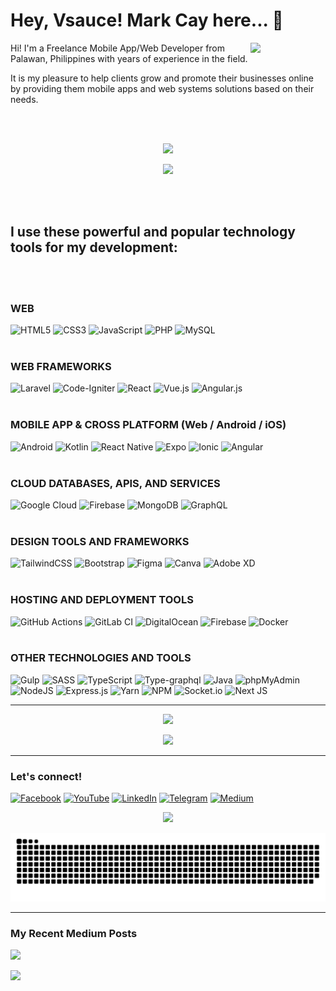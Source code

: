 # Hey, Vsauce! Mark Cay here... 🧐 

<p align="center">
<!--   <a href="https://markcay.github.io/2023-GOALS">
    <img height="50" src="https://img.shields.io/badge/Check out my 2023 Goals-3461FF.svg?style=for-the-badge&logo=googlefit&logoColor=white" />
  </a> -->
</p>

<img align="right" src="https://yt3.ggpht.com/ytc/AMLnZu8QeR_gsP0RzdCIQyQlQTe58PlD4UKzOpIVd2QC6g=s900-c-k-c0x00ffffff-no-rj" width="120" />

Hi! I'm a Freelance Mobile App/Web Developer from Palawan, Philippines with years of experience in the field.

It is my pleasure to help clients grow and promote their businesses online by providing them mobile apps and web systems solutions based on their needs.

<br /><br />

<p align="center">
  <a href="https://markcay.dev/">
    <img height="50" src="https://img.shields.io/badge/Visit my portfolio-F2802A.svg?style=for-the-badge&logo=hotjar&logoColor=white" />
  </a>
</p>

<p align="center">
  <a href="https://docs.google.com/forms/d/e/1FAIpQLSeS1cf9mU02uROnvBGuXm3yGBrZAO5B1TgCIE_-Esk2T8OlAg/viewform">
    <img height="50" src="https://img.shields.io/badge/Hire me for a project-EA5D63.svg?style=for-the-badge&logo=dependabot&logoColor=white" />
  </a>
</p>

<br /><br />


## I use these powerful and popular technology tools for my development:
<br /><br />
### WEB

![HTML5](https://img.shields.io/badge/html5-%23E34F26.svg?style=for-the-badge&logo=html5&logoColor=white)
![CSS3](https://img.shields.io/badge/css3-%231572B6.svg?style=for-the-badge&logo=css3&logoColor=white)
![JavaScript](https://img.shields.io/badge/javascript-%23323330.svg?style=for-the-badge&logo=javascript&logoColor=%23F7DF1E)
![PHP](https://img.shields.io/badge/php-%23777BB4.svg?style=for-the-badge&logo=php&logoColor=white)
![MySQL](https://img.shields.io/badge/mysql-%2300f.svg?style=for-the-badge&logo=mysql&logoColor=white)
<br /><br />
### WEB FRAMEWORKS

![Laravel](https://img.shields.io/badge/laravel-%23FF2D20.svg?style=for-the-badge&logo=laravel&logoColor=white)
![Code-Igniter](https://img.shields.io/badge/CodeIgniter-%23EF4223.svg?style=for-the-badge&logo=codeIgniter&logoColor=white)
![React](https://img.shields.io/badge/react-%2320232a.svg?style=for-the-badge&logo=react&logoColor=%2361DAFB)
![Vue.js](https://img.shields.io/badge/vuejs-%2335495e.svg?style=for-the-badge&logo=vuedotjs&logoColor=%234FC08D)
![Angular.js](https://img.shields.io/badge/angular.js-%23E23237.svg?style=for-the-badge&logo=angularjs&logoColor=white)
<br /><br />
### MOBILE APP & CROSS PLATFORM (Web / Android / iOS)

![Android](https://img.shields.io/badge/Android-3DDC84?style=for-the-badge&logo=android&logoColor=white)
![Kotlin](https://img.shields.io/badge/kotlin-%237F52FF.svg?style=for-the-badge&logo=kotlin&logoColor=white)
![React Native](https://img.shields.io/badge/react_native-%2320232a.svg?style=for-the-badge&logo=react&logoColor=%2361DAFB)
![Expo](https://img.shields.io/badge/expo-1C1E24?style=for-the-badge&logo=expo&logoColor=#D04A37)
![Ionic](https://img.shields.io/badge/Ionic-%233880FF.svg?style=for-the-badge&logo=Ionic&logoColor=white)
![Angular](https://img.shields.io/badge/angular-%23DD0031.svg?style=for-the-badge&logo=angular&logoColor=white)
<br /><br />
### CLOUD DATABASES, APIS, AND SERVICES

![Google Cloud](https://img.shields.io/badge/GoogleCloud-4285F4.svg?style=for-the-badge&logo=google-cloud&logoColor=white)
![Firebase](https://img.shields.io/badge/Firebase-FFA611?style=for-the-badge&logo=Firebase&logoColor=white)
![MongoDB](https://img.shields.io/badge/MongoDB-%234ea94b.svg?style=for-the-badge&logo=mongodb&logoColor=white)
![GraphQL](https://img.shields.io/badge/-GraphQL-E10098?style=for-the-badge&logo=graphql&logoColor=white)
<br /><br />
### DESIGN TOOLS AND FRAMEWORKS

![TailwindCSS](https://img.shields.io/badge/tailwindcss-%2338B2AC.svg?style=for-the-badge&logo=tailwind-css&logoColor=white)
![Bootstrap](https://img.shields.io/badge/bootstrap-%23563D7C.svg?style=for-the-badge&logo=bootstrap&logoColor=white)
![Figma](https://img.shields.io/badge/figma-%23F24E1E.svg?style=for-the-badge&logo=figma&logoColor=white)
![Canva](https://img.shields.io/badge/Canva-%2300C4CC.svg?style=for-the-badge&logo=Canva&logoColor=white)
![Adobe XD](https://img.shields.io/badge/Adobe%20XD-470137?style=for-the-badge&logo=Adobe%20XD&logoColor=#FF61F6)
<br /><br />
### HOSTING AND DEPLOYMENT TOOLS

![GitHub Actions](https://img.shields.io/badge/github%20actions-%232671E5.svg?style=for-the-badge&logo=githubactions&logoColor=white)
![GitLab CI](https://img.shields.io/badge/gitlab%20ci-%23181717.svg?style=for-the-badge&logo=gitlab&logoColor=white)
![DigitalOcean](https://img.shields.io/badge/DigitalOcean-%230167ff.svg?style=for-the-badge&logo=digitalOcean&logoColor=white)
![Firebase](https://img.shields.io/badge/Firebase_Hosting-039BE5?style=for-the-badge&logo=Firebase&logoColor=white)
![Docker](https://img.shields.io/badge/docker-%230db7ed.svg?style=for-the-badge&logo=docker&logoColor=white)
<br /><br />
### OTHER TECHNOLOGIES AND TOOLS

![Gulp](https://img.shields.io/badge/GULP-%23CF4647.svg?style=for-the-badge&logo=gulp&logoColor=white)
![SASS](https://img.shields.io/badge/SASS-hotpink.svg?style=for-the-badge&logo=SASS&logoColor=white)
![TypeScript](https://img.shields.io/badge/typescript-%23007ACC.svg?style=for-the-badge&logo=typescript&logoColor=white)
![Type-graphql](https://img.shields.io/badge/-TypeGraphQL-%23C04392?style=for-the-badge)
![Java](https://img.shields.io/badge/java-%23ED8B00.svg?style=for-the-badge&logo=java&logoColor=white)
![phpMyAdmin](https://img.shields.io/badge/phpMyAdmin-6C78AF.svg?style=for-the-badge&logo=phpMyAdmin&logoColor=white)
![NodeJS](https://img.shields.io/badge/node.js-6DA55F?style=for-the-badge&logo=node.js&logoColor=white)
![Express.js](https://img.shields.io/badge/express.js-%23404d59.svg?style=for-the-badge&logo=express&logoColor=%2361DAFB)
![Yarn](https://img.shields.io/badge/yarn-%232C8EBB.svg?style=for-the-badge&logo=yarn&logoColor=white)
![NPM](https://img.shields.io/badge/NPM-CC3534.svg?style=for-the-badge&logo=npm&logoColor=white)
![Socket.io](https://img.shields.io/badge/Socket.io-010101?style=for-the-badge&logo=socket.io&logoColor=white)
![Next JS](https://img.shields.io/badge/Next-black?style=for-the-badge&logo=next.js&logoColor=white)

---
  
<p align="center">
    <img src='https://github-readme-stats.vercel.app/api?username=markcay&&show_icons=true&title_color=ffffff&icon_color=DD762D&text_color=EA5D63&bg_color=1D1E3C&include_all_commits=true&count_private=true' />
</p>

<p align="center">
    <img src='https://streak-stats.demolab.com/?user=markcay' />
</p>

---

### Let's connect!

<a href="https://facebook.com/Gabrielle.Cay" target="_blank">![Facebook](https://img.shields.io/badge/Facebook-%231877F2.svg?style=for-the-badge&logo=Facebook&logoColor=white)</a>
<a href="https://youtube.com/MarkCay" target="_blank">![YouTube](https://img.shields.io/badge/YouTube-%23FF0000.svg?style=for-the-badge&logo=YouTube&logoColor=white)</a>
<a href="https://linkedin.com/in/markcay" target="_blank">![LinkedIn](https://img.shields.io/badge/linkedin-%230077B5.svg?style=for-the-badge&logo=linkedin&logoColor=white)</a>
<a href="https://t.me/markcay" target="_blank">![Telegram](https://img.shields.io/badge/Telegram-2CA5E0?style=for-the-badge&logo=telegram&logoColor=white)</a>
<a href="https://fullystuckdev.medium.com">![Medium](https://img.shields.io/badge/Medium-12100E?style=for-the-badge&logo=medium&logoColor=white)</a>

<p align="center">

<img src="https://img.shields.io/github/followers/markcay?style=social" />
<!-- <img src="https://img.shields.io/youtube/channel/views/UCyH15t-2SU6qvCB1xIYU4EA?style=social" />
<img src="https://img.shields.io/youtube/channel/subscribers/UCyH15t-2SU6qvCB1xIYU4EA?style=social" /> -->

![GitHub Contribution Grid Snake](https://github.com/markcay/markcay/blob/output/github-contribution-grid-snake.svg)
</p>

---

### My Recent Medium Posts
 
<a href="https://github-readme-medium-recent-article.vercel.app/medium/@fullystuckdev/0"><img src="https://github-readme-medium-recent-article.vercel.app/medium/@fullystuckdev/0" /></a>
 
<a href="https://github-readme-medium-recent-article.vercel.app/medium/@fullystuckdev/1"><img src="https://github-readme-medium-recent-article.vercel.app/medium/@fullystuckdev/1" /></a>
